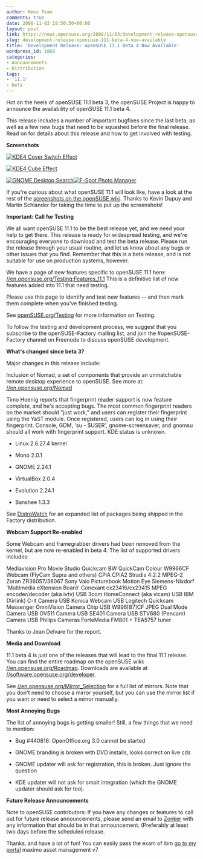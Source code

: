 ```yaml
---
author: News Team
comments: true
date: 2008-11-03 19:50:50+00:00
layout: post
link: https://news.opensuse.org/2008/11/03/development-release-opensuse-111-beta-4-now-available/
slug: development-release-opensuse-111-beta-4-now-available
title: 'Development Release: openSUSE 11.1 Beta 4 Now Available'
wordpress_id: 1068
categories:
- Announcements
- Distribution
tags:
- '11.1'
- beta
---
```


Hot on the heels of openSUSE 11.1 beta 3, the openSUSE Project is happy to announce the availability of openSUSE 11.1 beta 4.

This release includes a number of important bugfixes since the last beta, as well as a few new bugs that need to be squashed before the final release. Read on for details about this release and how to get involved with testing.

**Screenshots**

[![KDE4 Cover Switch Effect ](//news.opensuse.org/wp-content/uploads/2008/11/800px-kde4-coverswitch.png)](//en.opensuse.org/Image:Kde4-coverswitch.png)

[![KDE4 Cube Effect ](//news.opensuse.org/wp-content/uploads/2008/11/800px-kde4-cube.png)](//en.opensuse.org/Image:Kde4-cube.png)

[![GNOME Desktop Search](//news.opensuse.org/wp-content/uploads/2008/11/750px-111beta4search.png)](//en.opensuse.org/Image:111Beta4Search.png)[![F-Spot Photo Manager ](//news.opensuse.org/wp-content/uploads/2008/11/750px-fspot.png)](//en.opensuse.org/Image:FSpot.png)

If you're curious about what openSUSE 11.1 will look like, have a look at the rest of the [screenshots on the openSUSE wiki](//en.opensuse.org/Screenshots/openSUSE_11.1_Beta4). Thanks to Kevin Dupuy and Martin Schlander for taking the time to put up the screenshots!

**Important: Call for Testing**

We all want openSUSE 11.1 to be the best release yet, and we need your help to get there. This release is ready for widespread testing, and we're encouraging everyone to download and test the beta release. Please run the release through your usual routine, and let us know about any bugs or other issues that you find. Remember that this is a beta release, and is not suitable for use on production systems, however.

We have a page of new features specific to openSUSE 11.1 here: [//en.opensuse.org/Testing:Features_11.1](//en.opensuse.org/Testing:Features_11.1) This is a definitive list of new features added into 11.1 that need testing.

Please use this page to identify and test new features -- and then mark them complete when you've finished testing.

See [openSUSE.org/Testing](//openSUSE.org/Testing) for more information on Testing.

To follow the testing and development process, we suggest that you subscribe to the openSUSE-Factory mailing list, and join the #openSUSE-Factory channel on Freenode to discuss openSUSE development.

**What's changed since beta 3?**

Major changes in this release include:

Inclusion of Nomad, a set of components that provide an unmatchable remote desktop experience to openSUSE. See more at: [//en.opensuse.org/Nomad](//en.opensuse.org/Nomad)

Timo Hoenig reports that fingerprint reader support is now feature complete, and he's accepting bugs. The most common fingerprint readers on the market should "just work," and users can register their fingerprint using the YaST module. Once registered, users can log in using their fingerprint. Console, GDM, 'su - $USER', gnome-screensaver, and gnomsu should all work with fingerprint support. KDE status is unknown.



	
  * Linux 2.6.27.4 kernel

	
  * Mono 2.0.1

	
  * GNOME 2.24.1

	
  * VirtualBox 2.0.4

	
  * Evolution 2.24.1

	
  * Banshee 1.3.3


See [DistroWatch](//distrowatch.com/table.php?distribution=suse) for an expanded list of packages being shipped in the Factory distribution.

**Webcam Support Re-enabled**

Some Webcam and framegrabber drivers had been removed from the kernel, but are now re-enabled in beta 4. The list of supported drivers includes:

Mediavision Pro Movie Studio
Quickcam BW
QuickCam Colour
W9966CF Webcam (FlyCam Supra and others)
CPiA
CPiA2
Stradis 4:2:2 MPEG-2
Zoran ZR36057/36067
Sony Vaio Picturebook Motion Eye
Siemens-Nixdorf 'Multimedia eXtension Board'
Conexant cx23416/cx23415 MPEG encoder/decoder (aka ivtv)
USB 3com HomeConnect (aka vicam)
USB IBM (Xirlink) C-it Camera
USB Konica Webcam
USB Logitech Quickcam Messenger
OmniVision Camera Chip
USB W996[87]CF JPEG Dual Mode Camera
USB OV511 Camera
USB SE401 Camera
USB STV680 (Pencam) Camera
USB Philips Cameras
ForteMedia FM801 + TEA5757 tuner

Thanks to Jean Delvare for the report.

**Media and Download**

11.1 beta 4 is just one of the releases that will lead to the final 11.1 release. You can find the entire roadmap on the openSUSE wiki: [//en.opensuse.org/Roadmap](//en.opensuse.org/Roadmap). Downloads are available at [//software.opensuse.org/developer](//software.opensuse.org/developer).

See [//en.opensuse.org/Mirror_Selection](//en.opensuse.org/Mirror_Selection) for a full list of mirrors. Note that you don't need to choose a mirror yourself, but you can use the mirror list if you want or need to select a mirror manually.

**Most Annoying Bugs**

The list of annoying bugs is getting smaller! Still, a few things that we need to mention:



	
  * Bug #440816: OpenOffice.org 3.0 cannot be started

	
  * GNOME branding is broken with DVD installs, looks correct on live cds

	
  * GNOME updater will ask for registration, this is broken. Just ignore the question

	
  * KDE updater will not ask for smolt integration (which the GNOME updater should ask for too).


**Future Release Announcements**

Note to openSUSE contributors: If you have any changes or features to call out for future release announcements, please send an email to [Zonker](mailto:zonker@opensuse.org) with any information that should be in that announcement. (Preferably at least two days before the scheduled release.

Thanks, and have a lot of fun! You can easily pass the exam of ibm [go to my portal](https://paper-writer.org/) maximo asset management v7
